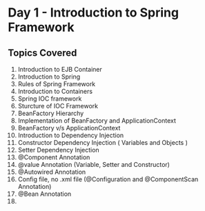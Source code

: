 # Day 1 - Introduction to Spring Framework

## Topics Covered

1. Introduction to EJB Container
2. Introduction to Spring
3. Rules of Spring Framework
4. Introduction to Containers
5. Spring IOC framework
6. Sturcture of IOC Framework
7. BeanFactory Hierarchy
8. Implementation of BeanFactory and ApplicationContext
9. BeanFactory v/s ApplicationContext
10. Introduction to Dependency Injection
11. Constructor Dependency Injection ( Variables and Objects )
12. Setter Dependency Injection
13. @Component Annotation
14. @value Annotation (Variable, Setter and Constructor)
15. @Autowired Annotation
16. Config file, no .xml file (@Configuration and @ComponentScan Annotation)
17. @Bean Annotation
18.
